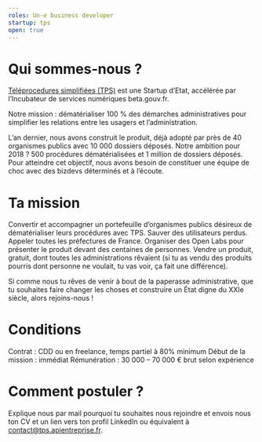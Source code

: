 ```yaml
---
roles: Un·e business developer 
startup: tps
open: true
---
```


# Qui sommes-nous ? 

[Téléprocedures simplifiées (TPS)](https://tps.apientreprise.fr/) est une Startup d’Etat, accélérée par l’Incubateur de services numériques beta.gouv.fr.

Notre mission : dématérialiser 100 % des démarches administratives pour simplifier les relations entre les usagers et l’administration.

L’an dernier, nous avons construit le produit, déjà adopté par près de 40 organismes publics avec 10 000 dossiers déposés. Notre ambition pour 2018 ? 500 procédures dématérialisées et 1 million de dossiers déposés. Pour atteindre cet objectif, nous avons besoin de constituer une équipe de choc avec des bizdevs déterminés et à l’écoute.


# Ta mission

Convertir et accompagner un portefeuille d’organismes publics désireux de dématérialiser leurs procédures avec TPS. Sauver des utilisateurs perdus. Appeler toutes les préfectures de France. Organiser des Open Labs pour présenter le produit devant des centaines de personnes. Vendre un produit, gratuit, dont toutes les administrations rêvaient (si tu as vendu des produits pourris dont personne ne voulait, tu vas voir, ça fait une différence).

Si comme nous tu rêves de venir à bout de la paperasse administrative, que tu souhaites faire changer les choses et construire un État digne du XXIe siècle, alors rejoins-nous !


# Conditions

Contrat : CDD ou en freelance, temps partiel à 80% minimum
Début de la mission : immédiat
Rémunération : 30 000 – 70 000 € brut selon expérience


# Comment postuler ? 

Explique nous par mail pourquoi tu souhaites nous rejoindre et envois nous ton CV et un lien vers ton profil LinkedIn ou équivalent à [contact@tps.apientreprise.fr](mailto:contact@tps.apientreprise.fr).
